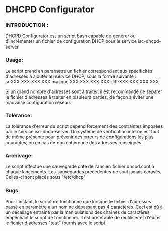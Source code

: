# DHCPD Configurator

### INTRODUCTION :
DHCPD Configurator est un script bash capable de génerer ou d'incrémenter un fichier de configuration DHCP pour le service isc-dhcpd-server.

### Usage:
Le script prend en paramètre un fichier correspondant aux spécificités d'adresses à ajouter au service DHCP, sous la forme suivante : 
       sr:XXX.XXX.XXX.XXX
       masque:XXX.XXX.XXX.XXX
       diff:XXX.XXX.XXX.XXX
      
Si un grand nombre d'adresses sont à traiter, il est recommandé de séparer le fichier d'adresses à traiter en plsuieurs parties, de façon à éviter une mauvaise configuration réseau.

### Tolérance:
La tolérance d'erreur du script dépend forcement des contraintes imposées par le service isc-dhcp-server.
Un système de vérification interne est tout de même présente pour prévenir des erreurs de configurations les plus courantes, ou en cas de non cohérence des adresses renseignés.

### Archivage:
Le script effectue une sauvegarde daté de l'ancien fichier dhcpd.conf à chaque lancements.
Les sauvegardes précédentes ne sont jamais écrasés. Celles-ci sont placés sous "/etc/dhcp"

### Bugs:
Pour l'instant, le script ne fonctionne que lorsque le fichier d'adresses passé en paramètre a un nom ne dépassant pas 4 caractères. Ceci est dû à un décallage entrainé par la manipulations des chaines de caractères, empêchant le script de fonctionner. Il est préférable de réutiliser et d'éditer le fichier d'adresses "test" fournis avec le script. 


